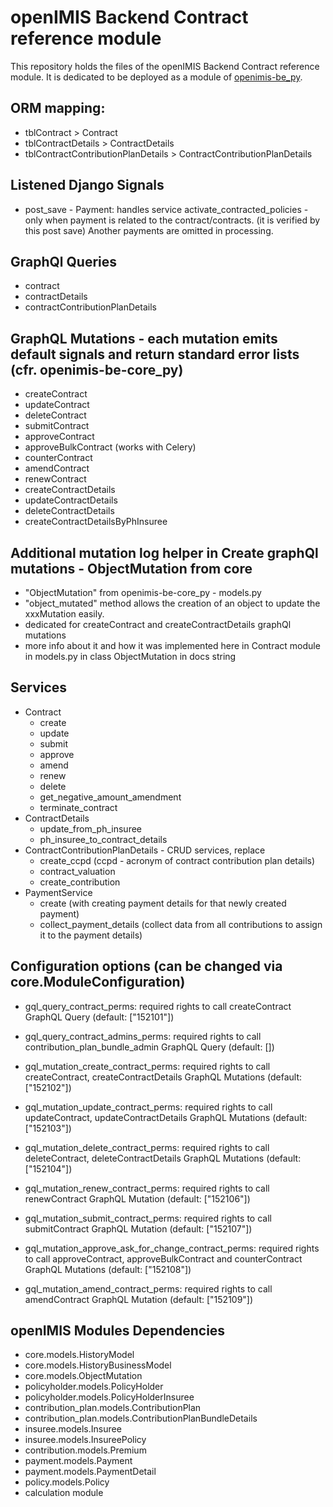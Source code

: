 # openIMIS Backend Contract reference module
This repository holds the files of the openIMIS Backend Contract reference module.
It is dedicated to be deployed as a module of [openimis-be_py](https://github.com/openimis/openimis-be_py).

## ORM mapping:
* tblContract > Contract
* tblContractDetails > ContractDetails
* tblContractContributionPlanDetails > ContractContributionPlanDetails

## Listened Django Signals
- post_save - Payment: handles service activate_contracted_policies - only when payment 
is related to the contract/contracts. (it is verified by this post save)
Another payments are omitted in processing.

## GraphQl Queries
* contract 
* contractDetails
* contractContributionPlanDetails

## GraphQL Mutations - each mutation emits default signals and return standard error lists (cfr. openimis-be-core_py)
* createContract
* updateContract
* deleteContract
* submitContract
* approveContract
* approveBulkContract (works with Celery)
* counterContract
* amendContract
* renewContract
* createContractDetails
* updateContractDetails
* deleteContractDetails
* createContractDetailsByPhInsuree

## Additional mutation log helper in Create graphQl mutations - ObjectMutation from core
- "ObjectMutation" from openimis-be-core_py - models.py
- "object_mutated" method allows the creation of an object to update the xxxMutation easily.
- dedicated for createContract and createContractDetails graphQl mutations 
- more info about it and how it was implemented here in Contract module in models.py in class ObjectMutation in docs string

## Services
- Contract
  - create
  - update
  - submit
  - approve
  - amend
  - renew
  - delete
  - get_negative_amount_amendment
  - terminate_contract 
- ContractDetails
  - update_from_ph_insuree
  - ph_insuree_to_contract_details  
- ContractContributionPlanDetails - CRUD services, replace
  - create_ccpd (ccpd - acronym of contract contribution plan details)
  - contract_valuation
  - create_contribution
- PaymentService
  - create (with creating payment details for that newly created payment)
  - collect_payment_details (collect data from all contributions to assign it to the payment details)

## Configuration options (can be changed via core.ModuleConfiguration)
* gql_query_contract_perms: required rights to call createContract GraphQL Query (default: ["152101"])
* gql_query_contract_admins_perms: required rights to call contribution_plan_bundle_admin GraphQL Query (default: [])

* gql_mutation_create_contract_perms: required rights to call createContract, createContractDetails GraphQL Mutations (default: ["152102"])
* gql_mutation_update_contract_perms: required rights to call updateContract, updateContractDetails GraphQL Mutations (default: ["152103"])
* gql_mutation_delete_contract_perms: required rights to call deleteContract, deleteContractDetails GraphQL Mutations (default: ["152104"])
* gql_mutation_renew_contract_perms: required rights to call renewContract GraphQL Mutation (default: ["152106"])
* gql_mutation_submit_contract_perms: required rights to call submitContract GraphQL Mutation (default: ["152107"])
* gql_mutation_approve_ask_for_change_contract_perms: required rights to call approveContract, approveBulkContract and counterContract GraphQL Mutations (default: ["152108"])
* gql_mutation_amend_contract_perms: required rights to call amendContract GraphQL Mutation (default: ["152109"])

## openIMIS Modules Dependencies
- core.models.HistoryModel
- core.models.HistoryBusinessModel
- core.models.ObjectMutation
- policyholder.models.PolicyHolder
- policyholder.models.PolicyHolderInsuree
- contribution_plan.models.ContributionPlan
- contribution_plan.models.ContributionPlanBundleDetails
- insuree.models.Insuree
- insuree.models.InsureePolicy
- contribution.models.Premium
- payment.models.Payment
- payment.models.PaymentDetail
- policy.models.Policy
- calculation module